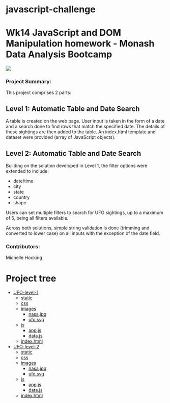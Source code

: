# javascript-challenge
Wk14 JavaScript and DOM Manipulation homework - Monash Data Analysis Bootcamp
=============================================================================
![](https://static.thenounproject.com/png/15819-200.png)

### Project Summary:

This project comprises 2 parts:
## Level 1: Automatic Table and Date Search 
A table is created on the web page.  User input is taken in the form of a date and a search done to find rows that match the specified date.  The details of these sightings are then added to the table.  An index.html template and dataset were provided (array of JavaScript objects).  


## Level 2: Automatic Table and Date Search 
Building on the solution developed in Level 1, the filter options were extended to include:
+ date/time
+ city
+ state
+ country
+ shape

Users can set multiple filters to search for UFO sightings, up to a maximum of 5, being all filters available.

Across both solutions, simple string validation is done (trimming and converted to lower case) on all inputs with the exception of the date field.

### Contributors:
Michelle Hocking

# Project tree
 * [UFO-level-1](./UFO-level-1)
   * [static](./UFO-level-1/static)
   * [css](./UFO-level-1/static/css)
    * [images](.UFO-level-1/static/images)
      * [nasa.jpg](./UFO-level-1/static/images/nasa.jpeg)
      * [ufo.svg](./UFO-level-1/static/images/ufo.svg)
    * [js](./UFO-level-1/static/js)
      * [app.js](./UFO-level-1/static/js/app.js)
      * [data.js](./UFO-level-1/static/js/data.js)
    * [index.html](./UFO-level-1/index.html)
 * [UFO-level-2](./UFO-level-2)
   * [static](./UFO-level-2/static)
    * [css](./UFO-level-2/static/css)
    * [images](.UFO-level-2/static/images)
      * [nasa.jpg](./UFO-level-2/static/images/nasa.jpeg)
      * [ufo.svg](./UFO-level-2/static/images/ufo.svg)
    * [js](./UFO-level-1/static/js)
      * [app.js](./UFO-level-2/static/js/app.js)
      * [data.js](./UFO-level-2/static/js/data.js)
   * [index.html](./UFO-level-2/index.html)
